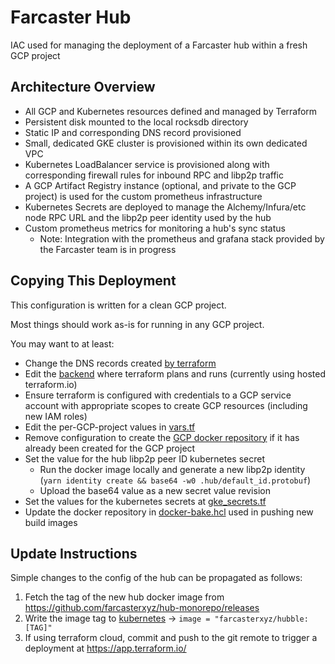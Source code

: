 # Farcaster Hub

IAC used for managing the deployment of a Farcaster hub within a fresh GCP project

## Architecture Overview

- All GCP and Kubernetes resources defined and managed by Terraform
- Persistent disk mounted to the local rocksdb directory
- Static IP and corresponding DNS record provisioned
- Small, dedicated GKE cluster is provisioned within its own dedicated VPC
- Kubernetes LoadBalancer service is provisioned along with corresponding firewall rules for inbound RPC and libp2p traffic
- A GCP Artifact Registry instance (optional, and private to the GCP project) is used for the custom prometheus infrastructure
- Kubernetes Secrets are deployed to manage the Alchemy/Infura/etc node RPC URL and the libp2p peer identity used by the hub
- Custom prometheus metrics for monitoring a hub's sync status
  - Note: Integration with the prometheus and grafana stack provided by the Farcaster team is in progress

## Copying This Deployment

This configuration is written for a clean GCP project.

Most things should work as-is for running in any GCP project.

You may want to at least:

- Change the DNS records created [by terraform](terraform/dns.tf)
- Edit the [backend](terraform/backend.tf) where terraform plans and runs (currently using hosted terraform.io)
- Ensure terraform is configured with credentials to a GCP service account with appropriate scopes to create GCP resources (including new IAM roles)
- Edit the per-GCP-project values in [vars.tf](terraform/vars.tf)
- Remove configuration to create the [GCP docker repository](terraform/artifact_repository.tf) if it has already been created for the GCP project
- Set the value for the hub libp2p peer ID kubernetes secret
  - Run the docker image locally and generate a new libp2p identity (`yarn identity create && base64 -w0 .hub/default_id.protobuf`)
  - Upload the base64 value as a new secret value revision
- Set the values for the kubernetes secrets at [gke_secrets.tf](terraform/gke_secrets.tf)
- Update the docker repository in [docker-bake.hcl](docker-bake.hcl) used in pushing new build images

## Update Instructions

Simple changes to the config of the hub can be propagated as follows:

1. Fetch the tag of the new hub docker image from https://github.com/farcasterxyz/hub-monorepo/releases
2. Write the image tag to [kubernetes](terraform/gke_deployment.tf) -> `image = "farcasterxyz/hubble:[TAG]"`
3. If using terraform cloud, commit and push to the git remote to trigger a deployment at https://app.terraform.io/
